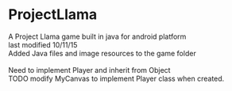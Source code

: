 # ProjectLlama
A Project Llama game built in java for android platform<br />
last modified 10/11/15<br />
Added Java files and image resources to the game folder<br />
<br />
Need to implement Player and inherit from Object<br />
TODO modify MyCanvas to implement Player class when created.